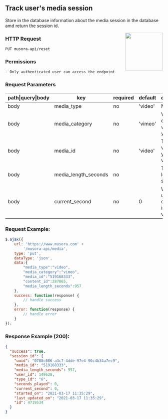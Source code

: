 ## Track user's media session

Store in the database information about the media session in the database amd return the session id.  

<a href="https://www.postman.com/red-shadow-611407/workspace/staging-drumeo-with-musora-api/request/9725390-4eb1a16b-8061-428f-b518-5d4df7d29a8e"  target="_blank" style="float:right;">
<img width="120px" src="https://images.ctfassets.net/1wryd5vd9xez/1sHuHRROdF7ifCjy4QKVXk/a44e85c6138dbe13126c4ede8650cf29/https___cdn-images-1.medium.com_max_2000_1_O0OZO4m6nbwwnYAtkSQO0g.png"/>
</a>

### HTTP Request
`PUT musora-api/reset`


### Permissions
    - Only authenticated user can access the endpoint

### Request Parameters

| path\|query\|body|  key                |  required | default | description           |
|------------------|---------------------|-----------|--------------|--------------------|
| body            |  media_type  |  no      |  'video'  | Media type
| body            |  media_category  |  no  | 'vimeo'    |  Video category: `vimeo` or `youtube`.
| body            |  media_id  |  no      |  'video'  |The vimeo video id or youtube video id.
| body            |  media_length_seconds  |  no  |     |  The video length in seconds
| body            |  current_second  |  no      |  0  |Where the user currently is in the video.


### Request Example:

```js
$.ajax({
    url: 'https://www.musora.com' +
        '/musora-api/media',
    type: 'put',
    dataType: 'json',
    data:{
        "media_type":"video",
        "media_category":"vimeo",
        "media_id":"519168333",
        "content_id":287865,
        "media_length_seconds":957
    },
    success: function(response) {
        // handle success
    },
    error: function(response) {
        // handle error
    }
});
```

### Response Example (200):
```json
{
  "success": true,
  "session_id": {
    "uuid": "0788c086-a3c7-4dde-97e4-90c4b34a7ec9",
    "media_id": "519168333",
    "media_length_seconds": 957,
    "user_id": 149628,
    "type_id": "6",
    "seconds_played": 0,
    "current_second": 0,
    "started_on": "2021-03-17 11:35:29",
    "last_updated_on": "2021-03-17 11:35:29",
    "id": 4719534
  }
}
```